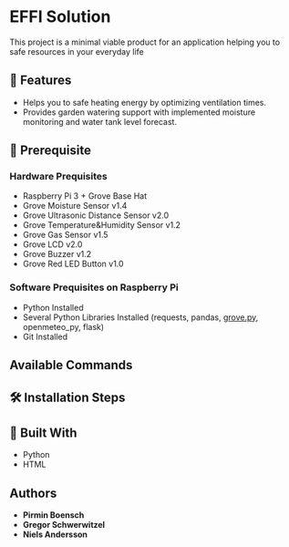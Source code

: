 # EFFI Solution

This project is a minimal viable product for an application helping you to safe resources in your everyday life

## 🚀 Features

- Helps you to safe heating energy by optimizing ventilation times.
- Provides garden watering support with implemented moisture monitoring and water tank level forecast.

## 🦋 Prerequisite

### Hardware Prequisites

- Raspberry Pi 3 + Grove Base Hat
- Grove Moisture Sensor v1.4
- Grove Ultrasonic Distance Sensor v2.0
- Grove Temperature&Humidity Sensor v1.2
- Grove Gas Sensor v1.5
- Grove LCD v2.0
- Grove Buzzer v1.2
- Grove Red LED Button v1.0

### Software Prequisites on Raspberry Pi

- Python Installed
- Several Python Libraries Installed (requests, pandas, [grove.py](https://github.com/Seeed-Studio/grove.py), openmeteo_py, flask)
- Git Installed

## Available Commands

## 🛠️ Installation Steps

## 👷 Built With

- Python
- HTML

## Authors

- **Pirmin Boensch**
- **Gregor Schwerwitzel**
- **Niels Andersson**
